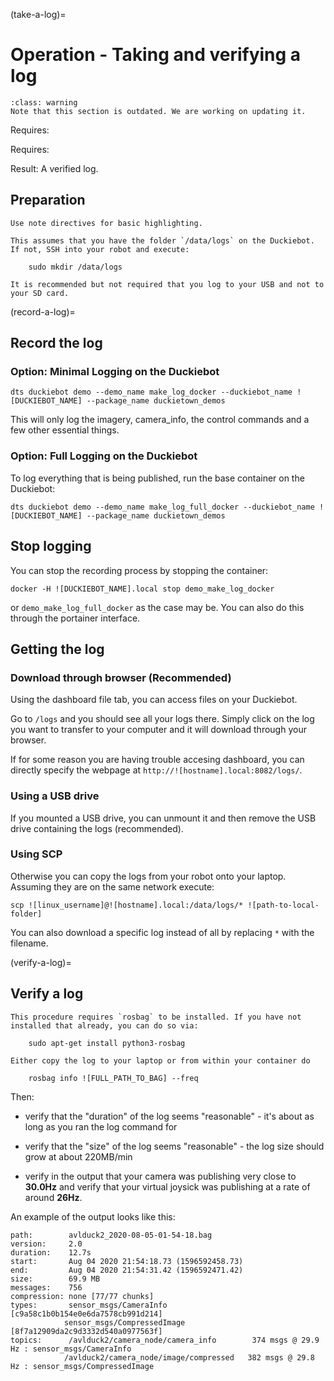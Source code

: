 
(take-a-log)=
# Operation - Taking and verifying a log  
 
```{admonition} This section is outdated
:class: warning
Note that this section is outdated. We are working on updating it.
```

Requires: [](rc-control)

Requires: [](camera-calib)

Result: A verified log.
 
## Preparation

```{note}
Use note directives for basic highlighting.

This assumes that you have the folder `/data/logs` on the Duckiebot. 
If not, SSH into your robot and execute:

    sudo mkdir /data/logs

```

```{note}
It is recommended but not required that you log to your USB and not to your SD card.
```

<!-- See: To mount your USB see [here](+software_reference#mounting-usb). -->

(record-a-log)=
## Record the log

### Option: Minimal Logging on the Duckiebot

```shell
dts duckiebot demo --demo_name make_log_docker --duckiebot_name ![DUCKIEBOT_NAME] --package_name duckietown_demos
```

This will only log the imagery, camera_info, the control commands and a few other essential things.

### Option: Full Logging on the Duckiebot

To log everything that is being published, run the base container on the Duckiebot:

```shell
dts duckiebot demo --demo_name make_log_full_docker --duckiebot_name ![DUCKIEBOT_NAME] --package_name duckietown_demos
```
## Stop logging

You can stop the recording process by stopping the container:

```shell
docker -H ![DUCKIEBOT_NAME].local stop demo_make_log_docker
```
or `demo_make_log_full_docker` as the case may be. You can also do this through the portainer interface.

## Getting the log

### Download through browser (Recommended)

Using the dashboard file tab, you can access files on your Duckiebot.

<!--

For more information about the files tab, see [here](#dashboard-tutorial-files).

-->

Go to `/logs` and you should see all your logs there. Simply click on the log you want to transfer to your computer and it will download through your browser.

If for some reason you are having trouble accesing dashboard, you can directly specify the webpage at `http://![hostname].local:8082/logs/`.

### Using a USB drive

If you mounted a USB drive, you can unmount it and then remove the USB drive containing the logs (recommended).

<!-- See: For unmounting instructions see [here](+software_reference#mounting-usb) -->

### Using SCP

Otherwise you can copy the logs from your robot onto your laptop. Assuming they are on the same network execute:

    scp ![linux_username]@![hostname].local:/data/logs/* ![path-to-local-folder]

You can also download a specific log instead of all by replacing `*` with the filename.

(verify-a-log)=
## Verify a log 

```{note}
This procedure requires `rosbag` to be installed. If you have not installed that already, you can do so via:

    sudo apt-get install python3-rosbag

Either copy the log to your laptop or from within your container do

    rosbag info ![FULL_PATH_TO_BAG] --freq
```

Then:

- verify that the "duration" of the log seems "reasonable" - it's about as long as you ran the log command for

- verify that the "size" of the log seems "reasonable" - the log size should grow at about 220MB/min

- verify in the output that your camera was publishing very close to **30.0Hz** and verify that your virtual joysick was publishing at a rate of around **26Hz**.

An example of the output looks like this:

    path:        avlduck2_2020-08-05-01-54-18.bag
    version:     2.0
    duration:    12.7s
    start:       Aug 04 2020 21:54:18.73 (1596592458.73)
    end:         Aug 04 2020 21:54:31.42 (1596592471.42)
    size:        69.9 MB
    messages:    756
    compression: none [77/77 chunks]
    types:       sensor_msgs/CameraInfo      [c9a58c1b0b154e0e6da7578cb991d214]
                sensor_msgs/CompressedImage [8f7a12909da2c9d3332d540a0977563f]
    topics:      /avlduck2/camera_node/camera_info        374 msgs @ 29.9 Hz : sensor_msgs/CameraInfo     
                /avlduck2/camera_node/image/compressed   382 msgs @ 29.8 Hz : sensor_msgs/CompressedImage

